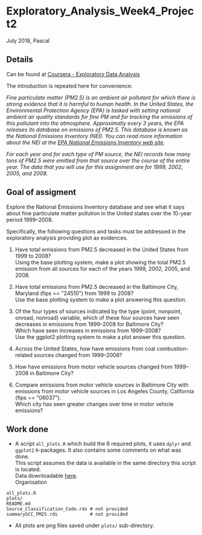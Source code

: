 # Exploratory_Analysis_Week4_Project2

  July 2018, Pascal

## Details
  Can be found at [Coursera - Exploratory Data Analysis](https://www.coursera.org/learn/exploratory-data-analysis/peer/b5Ecl/course-project-2)
  
  The introduction is repeated here for convenience:
  
  *Fine particulate matter (PM2.5) is an ambient air pollutant for which there is strong evidence that it is harmful to human health. In the United States, the Environmental Protection Agency (EPA) is tasked with setting national ambient air quality standards for fine PM and for tracking the emissions of this pollutant into the atmosphere. Approximatly every 3 years, the EPA releases its database on emissions of PM2.5. This database is known as the National Emissions Inventory (NEI). You can read more information about the NEI at the [EPA National Emissions Inventory web site](http://www.epa.gov/ttn/chief/eiinformation.html).*

  *For each year and for each type of PM source, the NEI records how many tons of PM2.5 were emitted from that source over the course of the entire year. The data that you will use for this assignment are for 1999, 2002, 2005, and 2008.*
  
## Goal of assigment
  Explore the National Emissions Inventory database and see what it says about fine particulate matter pollution in the United states over the 10-year period 1999–2008.
  
  Specifically, the following questions and tasks must be addressed in the exploratory analysis providing plot as evidences.
  
  1. Have total emissions from PM2.5 decreased in the United States from 1999 to 2008?  
  Using the base plotting system, make a plot showing the total PM2.5 emission from all sources for each of the years 1999, 2002, 2005, and 2008.
  
  2. Have total emissions from PM2.5 decreased in the Baltimore City, Maryland (fips == "24510") from 1999 to 2008?  
  Use the base plotting system to make a plot answering this question.
    
  3. Of the four types of sources indicated by the type (point, nonpoint, onroad, nonroad) variable, which of these four sources have seen decreases in emissions from 1999–2008 for Baltimore City?  
  Which have seen increases in emissions from 1999–2008?  
  Use the ggplot2 plotting system to make a plot answer this question.
    
  4. Across the United States, how have emissions from coal combustion-related sources changed from 1999–2008?
    
  5. How have emissions from motor vehicle sources changed from 1999–2008 in Baltimore City?
  
  6. Compare emissions from motor vehicle sources in Baltimore City with emissions from motor vehicle sources in Los Angeles County, California (fips == "06037").  
  Which city has seen greater changes over time in motor vehicle emissions?
  
## Work done
  - A script `all_plots.R` which build the 6 required plots, it uses `dplyr` and `ggplot2` `R`-packages. It also contains some comments on what was done.   
  This script assumes the data is available in the same directory this script is located.  
  Data downloadable [here](https://d396qusza40orc.cloudfront.net/exdata%2Fdata%2FNEI_data.zip).   
  Organisation  
```
all_plots.R
plots/
README.md
Source_Classification_Code.rds # not provided
summarySCC_PM25.rds            # not provided
```

  - All plots are png files saved under `plots/` sub-directory.